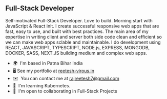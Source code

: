 Full-Stack Developer
----------------------

Self-motivated Full-Stack Developer. Love to build. Morning start with JavaScript & React init. I create successful responsive web apps that are fast, easy to use, and built with best practices. The main area of my expertise in writing client and server both side code clean and efficient so we can make web apps sclable and maintainable. I do development using REACT, JAVASCRIPT, TYPESCRIPT, NODE.js, EXPRESS, MONGODB, DOCKER, SASS, NEXT.JS building medium and complex web apps.

* 🌍  I'm based in Patna Bihar India
* 🖥️  See my portfolio at [reetesh-virous.in](http://reetesh-virous.netlify.app/)
* ✉️  You can contact me at [rajreetesh7@gmail.com](mailto:rajreetesh7@gmail.com)
* 🧠  I'm learning Kubernetes.
* 🤝  I'm open to collaborating in Full-Stack Projects

<!-- 
### Socials

<p align="left"> <a href="https://www.github.com/virous77" target="_blank" rel="noreferrer"><img src="https://raw.githubusercontent.com/danielcranney/readme-generator/main/public/icons/socials/github.svg" width="32" height="32" /></a> <a href="https://www.twitter.com/iMBitcoinB" target="_blank" rel="noreferrer"><img src="https://raw.githubusercontent.com/danielcranney/readme-generator/main/public/icons/socials/twitter.svg" width="32" height="32" /></a></p> -->


